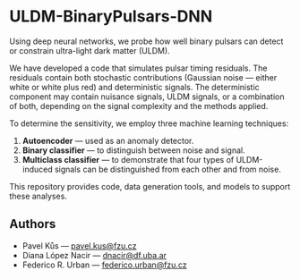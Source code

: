 # ULDM-BinaryPulsars-DNN

Using deep neural networks, we probe how well binary pulsars can detect or constrain ultra-light dark matter (ULDM).

We have developed a code that simulates pulsar timing residuals. The residuals contain both stochastic contributions (Gaussian noise — either white or white plus red) and deterministic signals. The deterministic component may contain nuisance signals, ULDM signals, or a combination of both, depending on the signal complexity and the methods applied.

To determine the sensitivity, we employ three machine learning techniques:

1. **Autoencoder** — used as an anomaly detector.
2. **Binary classifier** — to distinguish between noise and signal.
3. **Multiclass classifier** — to demonstrate that four types of ULDM-induced signals can be distinguished from each other and from noise.

This repository provides code, data generation tools, and models to support these analyses.

## Authors

- Pavel Kůs — [pavel.kus@fzu.cz](mailto:pavel.kus@fzu.cz)  
- Diana López Nacir — [dnacir@df.uba.ar](mailto:dnacir@df.uba.ar)  
- Federico R. Urban — [federico.urban@fzu.cz](mailto:federico.urban@fzu.cz)
